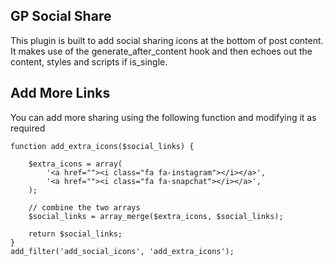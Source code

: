 ## GP Social Share

This plugin is built to add social sharing icons at the bottom of post content.
It makes use of the generate_after_content hook and then echoes out the content, styles and scripts if is_single.

## Add More Links

You can add more sharing using the following function and modifying it as required

```
function add_extra_icons($social_links) {
 
	$extra_icons = array(
		'<a href=""><i class="fa fa-instagram"></i></a>',
		'<a href=""><i class="fa fa-snapchat"></i></a>',
	);
 
	// combine the two arrays
	$social_links = array_merge($extra_icons, $social_links);
 
	return $social_links;
}
add_filter('add_social_icons', 'add_extra_icons');
```